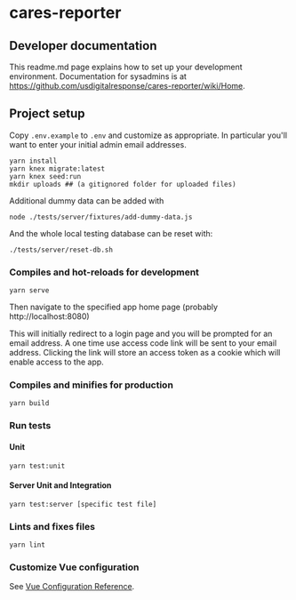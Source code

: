 # cares-reporter

## Developer documentation
This readme.md page explains how to set up your development environment. Documentation for sysadmins is at https://github.com/usdigitalresponse/cares-reporter/wiki/Home.

## Project setup

Copy `.env.example` to `.env` and customize as appropriate.
In particular you'll want to enter your initial admin email addresses.

```
yarn install
yarn knex migrate:latest
yarn knex seed:run
mkdir uploads ## (a gitignored folder for uploaded files)
```

Additional dummy data can be added with
```
node ./tests/server/fixtures/add-dummy-data.js
```

And the whole local testing database can be reset with:
```
./tests/server/reset-db.sh
```

### Compiles and hot-reloads for development
```
yarn serve
```

Then navigate to the specified app home page (probably http://localhost:8080)

This will initially redirect to a login page and you will be prompted for an email address. A one time use access code link will be sent to your email address. Clicking the link will store an access token as a cookie which will enable access to the app.

### Compiles and minifies for production
```
yarn build
```

### Run tests

#### Unit
```
yarn test:unit
```

#### Server Unit and Integration
```
yarn test:server [specific test file]
```


### Lints and fixes files
```
yarn lint
```

### Customize Vue configuration
See [Vue Configuration Reference](https://cli.vuejs.org/config/).
